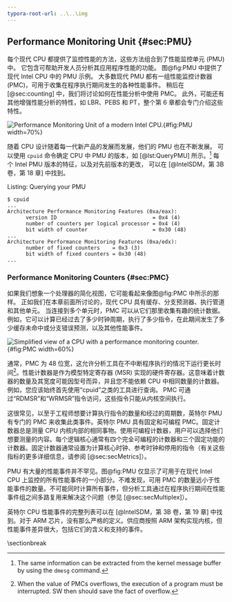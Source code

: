 ```yaml
---
typora-root-url: ..\..\img
---
```


## Performance Monitoring Unit {#sec:PMU}

每个现代 CPU 都提供了监控性能的方法，这些方法组合到了性能监控单元 (PMU) 中。 它包含可帮助开发人员分析其应用程序性能的功能。 图@fig:PMU 中提供了现代 Intel CPU 中的 PMU 示例。 大多数现代 PMU 都有一组性能监控计数器 (PMC)，可用于收集在程序执行期间发生的各种性能事件。 稍后在 [@sec:counting] 中，我们将讨论如何在性能分析中使用 PMC。 此外，可能还有其他增强性能分析的特性，如 LBR、PEBS 和 PT，整个第 6 章都会专门介绍这些特性。

![Performance Monitoring Unit of a modern Intel CPU.](/uarch/PMU.png){#fig:PMU width=70%}

随着 CPU 设计随着每一代新产品的发展而发展，他们的 PMU 也在不断发展。 可以使用 `cpuid` 命令确定 CPU 中 PMU 的版本，如 [@lst:QueryPMU] 所示。[^1] 每个 Intel PMU 版本的特征，以及对先前版本的更改， 可以在 [@IntelSDM，第 3B 卷，第 18 章] 中找到。

Listing: Querying your PMU

~~~~ {#lst:QueryPMU .bash}
$ cpuid
...
Architecture Performance Monitoring Features (0xa/eax):
      version ID                               = 0x4 (4)
      number of counters per logical processor = 0x4 (4)
      bit width of counter                     = 0x30 (48)
...
Architecture Performance Monitoring Features (0xa/edx):
      number of fixed counters    = 0x3 (3)
      bit width of fixed counters = 0x30 (48)
...
~~~~~~~~~~~~~~~~~~~~~~~~~~~~~~~~~~~~~~~~~~~~~~~~~

### Performance Monitoring Counters {#sec:PMC}

如果我们想象一个处理器的简化视图，它可能看起来像图@fig:PMC 中所示的那样。 正如我们在本章前面所讨论的，现代 CPU 具有缓存、分支预测器、执行管道和其他单元。 当连接到多个单元时，PMC 可以从它们那里收集有趣的统计数据。 例如，它可以计算已经过去了多少时钟周期，执行了多少指令，在此期间发生了多少缓存未命中或分支错误预测，以及其他性能事件。

![Simplified view of a CPU with a performance monitoring counter.](/uarch/PMC.png){#fig:PMC width=60%}

通常，PMC 为 48 位宽，这允许分析工具在不中断程序执行的情况下运行更长时间[^2]。性能计数器是作为模型特定寄存器 (MSR) 实现的硬件寄存器。这意味着计数器的数量及其宽度可能因型号而异，并且您不能依赖 CPU 中相同数量的计数器。例如，您应该始终首先使用“cpuid”之类的工具进行查询。 PMC 可通过“RDMSR”和“WRMSR”指令访问，这些指令只能从内核空间执行。

这很常见，以至于工程师想要计算执行指令的数量和经过的周期数，英特尔 PMU 有专门的 PMC 来收集此类事件。英特尔 PMU 具有固定和可编程 PMC。固定计数器总是测量 CPU 内核内部的相同事物。使用可编程计数器，用户可以选择他们想要测量的内容。每个逻辑核心通常有四个完全可编程的计数器和三个固定功能的计数器。固定计数器通常设置为计算核心时钟、参考时钟和停用的指令（有关这些指标的更多详细信息，请参阅 [@sec:secMetrics]）。

PMU 有大量的性能事件并不罕见。图@fig:PMU 仅显示了可用于在现代 Intel CPU 上监控的所有性能事件的一小部分。不难发现，可用 PMC 的数量远小于性能事件的数量。不可能同时计算所有事件，但分析工具通过在程序执行期间在性能事件组之间多路复用来解决这个问题（参见 [@sec:secMultiplex]）。

英特尔 CPU 性能事件的完整列表可以在 [@IntelSDM，第 3B 卷，第 19 章] 中找到。对于 ARM 芯片，没有那么严格的定义。供应商按照 ARM 架构实现内核，但性能事件差异很大，包括它们的含义和支持的事件。

[^1]: The same information can be extracted from the kernel message buffer by using the `dmesg` command.
[^2]: When the value of PMCs overflows, the execution of a program must be interrupted. SW then should save the fact of overflow.

\sectionbreak
